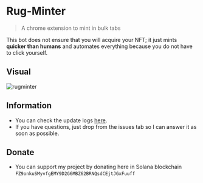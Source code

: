 # Rug-Minter
> A chrome extension to mint in bulk tabs

This bot does not ensure that you will acquire your NFT; it just mints **quicker than humans** and automates everything because you do not have to click yourself.

## Visual
![rugminter](https://i.imgur.com/cnWzThT.png)

## Information
- You can check the update logs [here](https://github.com/japnimedev/Rug-Minter/blob/main/LOG.md).
- If you have questions, just drop from the issues tab so I can answer it as soon as possible.

## Donate
- You can support my project by donating here in Solana blockchain `FZ9onkuSMyvfgEMY9D2G6MBZ62BRNQsdCEjtJGxFuuff`
